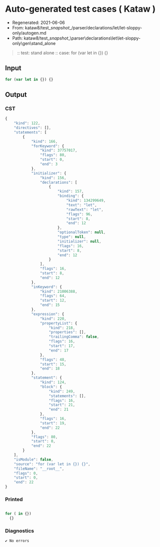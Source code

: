 # Auto-generated test cases ( Kataw )
- Regenerated: 2021-06-06
- From: kataw8/test\__snapshot__/parser/declarations/let/let-sloppy-only/autogen.md
- Path: kataw8/test\__snapshot__\parser\declarations\let\let-sloppy-only\gen\stand_alone
> :: test: stand alone
> :: case: for (var let in {}) {}
## Input

`````js
for (var let in {}) {}
`````
## Output

### CST

```javascript
{
    "kind": 122,
    "directives": [],
    "statements": [
        {
            "kind": 166,
            "forKeyword": {
                "kind": 37757017,
                "flags": 80,
                "start": 0,
                "end": 3
            },
            "initializer": {
                "kind": 156,
                "declarations": [
                    {
                        "kind": 157,
                        "binding": {
                            "kind": 134299649,
                            "text": "let",
                            "rawText": "let",
                            "flags": 96,
                            "start": 8,
                            "end": 12
                        },
                        "optionalToken": null,
                        "type": null,
                        "initializer": null,
                        "flags": 16,
                        "start": 8,
                        "end": 12
                    }
                ],
                "flags": 16,
                "start": 8,
                "end": 12
            },
            "inKeyword": {
                "kind": 21006388,
                "flags": 64,
                "start": 12,
                "end": 15
            },
            "expression": {
                "kind": 220,
                "propertyList": {
                    "kind": 218,
                    "properties": [],
                    "trailingComma": false,
                    "flags": 16,
                    "start": 17,
                    "end": 17
                },
                "flags": 48,
                "start": 15,
                "end": 18
            },
            "statement": {
                "kind": 124,
                "block": {
                    "kind": 249,
                    "statements": [],
                    "flags": 16,
                    "start": 21,
                    "end": 21
                },
                "flags": 16,
                "start": 19,
                "end": 22
            },
            "flags": 80,
            "start": 0,
            "end": 22
        }
    ],
    "isModule": false,
    "source": "for (var let in {}) {}",
    "fileName": "__root__",
    "flags": 0,
    "start": 0,
    "end": 22
}
```

### Printed

```javascript

for ( in {})
  {}
```

### Diagnostics

```javascript
✔ No errors
```

